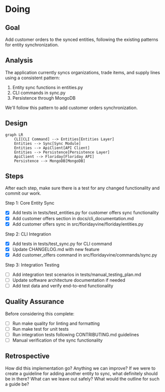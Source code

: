 # Doing

## Goal

Add customer orders to the synced entities, following the existing patterns for entity synchronization.

## Analysis

The application currently syncs organizations, trade items, and supply lines using a consistent pattern:

1. Entity sync functions in entities.py
2. CLI commands in sync.py
3. Persistence through MongoDB

We'll follow this pattern to add customer orders synchronization.

## Design

```mermaid
graph LR
    CLI[CLI Command] --> Entities[Entities Layer]
    Entities --> Sync[Sync Module]
    Entities --> ApiClient[API Client]
    Entities --> Persistence[Persistence Layer]
    ApiClient --> Floriday[Floriday API]
    Persistence --> MongoDB[MongoDB]
```

## Steps

After each step, make sure there is a test for any changed functionality and commit our work.

Step 1: Core Entity Sync

- [x] Add tests in tests/test_entities.py for customer offers sync functionality
- [x] Add customer offers section in docs/cli_documentation.md
- [x] Add customer offers sync in src/floridayvine/floriday/entities.py

Step 2: CLI Integration

- [x] Add tests in tests/test_sync.py for CLI command
- [x] Update CHANGELOG.md with new feature
- [x] Add customer_offers command in src/floridayvine/commands/sync.py

Step 3: Integration Testing

- [ ] Add integration test scenarios in tests/manual_testing_plan.md
- [ ] Update software architecture documentation if needed
- [ ] Add test data and verify end-to-end functionality

## Quality Assurance

Before considering this complete:

- [ ] Run make quality for linting and formatting
- [ ] Run make test for unit tests
- [ ] Run integration tests following CONTRIBUTING.md guidelines
- [ ] Manual verification of the sync functionality

## Retrospective

How did this implementation go? Anything we can improve?
If we were to create a guideline for adding another entity to sync, what definitely should be in there?
What can we leave out safely?
What would the outline for such a guide be?
